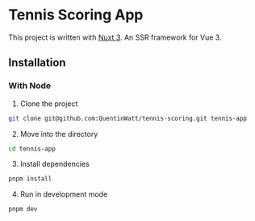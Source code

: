 # Tennis Scoring App

This project is written with [Nuxt 3](https://nuxt.com/). An SSR framework for Vue 3.

## Installation

### With Node

1. Clone the project

```bash
git clone git@github.com:QuentinWatt/tennis-scoring.git tennis-app
```

2. Move into the directory

```bash
cd tennis-app
```

3. Install dependencies

```bash
pnpm install
```

4. Run in development mode

```bash
pnpm dev
```

